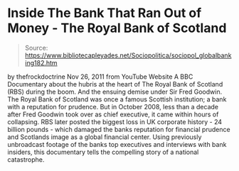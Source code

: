 # Inside The Bank That Ran Out of Money - The Royal Bank of Scotland

> Source: https://www.bibliotecapleyades.net/Sociopolitica/sociopol_globalbanking182.htm

by
thefrockdoctrine
Nov 26, 2011
from
YouTube Website
A BBC Documentary about the hubris at the heart of The Royal Bank of
Scotland (RBS) during the boom. And the ensuing demise under Sir
Fred Goodwin.
The Royal Bank of Scotland was once a famous
Scottish institution; a bank with a reputation for prudence. But in October
2008, less than a decade after Fred Goodwin took over as chief executive, it
came within hours of collapsing.
RBS later posted the biggest loss in UK corporate history - 24 billion
pounds - which damaged the banks reputation for financial prudence and
Scotlands image as a global financial center.
Using previously unbroadcast footage of the banks top executives and
interviews with bank insiders, this documentary tells the compelling story
of a national catastrophe.
